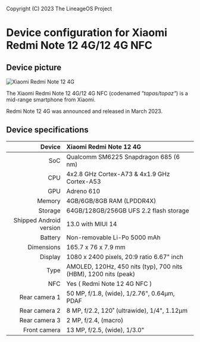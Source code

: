 Copyright (C) 2023 The LineageOS Project

Device configuration for Xiaomi Redmi Note 12 4G/12 4G NFC
=========================================

## Device picture

![Xiaomi Redmi Note 12 4G](https://fdn2.gsmarena.com/vv/pics/xiaomi/redmi-note-12-4g-2.jpg "Xiaomi Redmi Note 12 4G")

The Xiaomi Redmi Note 12 4G/12 4G NFC (codenamed _"tapas/topaz"_) is a mid-range smartphone from Xiaomi.

Redmi Note 12 4G was announced and released in March 2023.

## Device specifications

| Device       | Xiaomi Redmi Note 12 4G                              |
| -----------: | :-------------------------------------------------- |
| SoC          | Qualcomm SM6225 Snapdragon 685 (6 nm)                      |
| CPU          | 4x2.8 GHz Cortex-A73 & 4x1.9 GHz Cortex-A53 |
| GPU          | Adreno 610                                          |
| Memory       | 4GB/6GB/8GB RAM (LPDDR4X)                               |
| Storage      | 64GB/128GB/256GB UFS 2.2 flash storage                    |
| Shipped Android version | 13.0 with MIUI 14                        |
| Battery      | Non-removable Li-Po 5000 mAh                        |
| Dimensions   | 165.7 x 76 x 7.9 mm                               |
| Display      | 1080 x 2400 pixels, 20:9 ratio 6.67" inch           |
| Type         | AMOLED, 120Hz, 450 nits (typ), 700 nits (HBM), 1200 nits (peak)      |
| NFC         | Yes ( Redmi Note 12 4G NFC )                            |
| Rear camera 1 | 50 MP, f/1.8, (wide), 1/2.76", 0.64µm, PDAF     |
| Rear camera 2 | 8 MP, f/2.2, 120˚ (ultrawide), 1/4", 1.12µm      |
| Rear camera 3 | 2 MP, f/2.4, (macro)                               |
| Front camera  | 13 MP, f/2.5, (wide), 1/3.0"                    |


